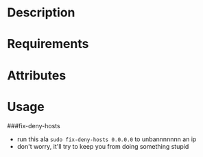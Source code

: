 Description
===========

Requirements
============

Attributes
==========

Usage
=====

###fix-deny-hosts
  - run this ala `sudo fix-deny-hosts 0.0.0.0` to unbannnnnnn an ip
  - don't worry, it'll try to keep you from doing something stupid
